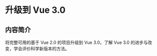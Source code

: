 升级到 Vue 3.0
========

内容简介
--------

将完整可用的基于 Vue 2.0 的项目升级到 Vue 3.0，了解 Vue 3.0 的进步与改变，学会评价科学新版本的方法。
